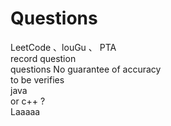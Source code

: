 # Questions
LeetCode 、louGu 、 PTA  
record question  
questions No guarantee of accuracy  
to be verifies  
java  
or c++ ?  
Laaaaa
